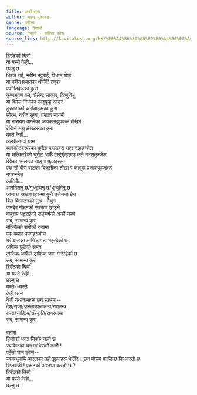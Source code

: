 ```yaml
---
title: कफीसपमा
author: श्रवण मुकारुङ
genre: कविता
language: नेपाली
source: नेपाली - कविता कोश
source_link: http://kavitakosh.org/kk/%E0%A4%B6%E0%A5%8D%E0%A4%B0%E0%A4%B5%E0%A4%A3_%E0%A4%AE%E0%A5%81%E0%A4%95%E0%A4%BE%E0%A4%B0%E0%A5%81%E0%A4%99
---
```


हिउँदको चिसो  
या यस्तै केही...  
छल्नु छ  
धिरज राई, नवीन भट्टराई, विधान श्रेष्ठ  
या बबीन प्रधानका थोत्रिँदै गएका  
पपगीतहरूका कुरा  
कृष्णभूषण बल, शैलेन्द्र साकार, विष्णुविभु  
या विमल निभाका फाट्टफुट्ट आउने  
टुक्राटाक्री कविताहरूका कुरा  
सौरभ, नवीन सुब्बा, प्रकाश सायमी  
या नारायण वाग्लेका आक्कलझुक्कल देखिने  
देखिने लघु लेखहरूका कुरा  
यस्तै केही...  
अल्छीलाग्दो घाम  
थानकोटवरपरका घुर्मैला पहाडहरू भएर नझरुन्जेल  
या सल्किरहेको चुरोट आफैँ एस्ट्रेछेउछाउ कतै नदसकुन्जेल  
छेवैका गमलाका नाङ्गा फूलहरूमा  
एक सौ बीस वाटका बिजुलीका तीखा र कामुक प्रकाशपुञ्जहरू  
नपरुन्जेल  
त्यत्तिकै...  
अलमिलनु छ/गुथ्मुथिनु छ/धुम्धुमिनु छ  
आजका अखबारहरूमा कुनै उत्तेजना छैन  
बिल क्लिन्टनको मुख--मैथुन  
वामदेव गौतमको सरकार छोड्ने  
बाबुराम भट्टराईको सङ्घर्षको अर्को चरण  
सब, सामान्य कुरा  
नजिकैको शमीको रुखमा  
एक बथान कागहरूबीच  
भरे बासका लागि झगडा भइरहेको छ  
अफिस छुटेको समय  
ट्राफिक आफैँले ट्राफिक जाम गरिरहेको छ  
सब, सामान्य कुरा  
हिउँदको चिसो  
या यस्तै केही...  
छल्नु छ  
यस्तै--यस्तै  
केही छल्न  
केही यथानामहरू छन् सहरमा--  
देश/राजा/जनता/प्रजातन्त्र/गणतन्त्र  
कला/साहित्य/संस्कृति/सगरमाथा  
सब, सामान्य कुरा  
   
बतास  
हिजोको भन्दा निक्कै चल्ने छ  
ज्याकेटको चेन माथिसम्मै तानौँ !  
पहेँलो घाम छोप्न--  
स्वयम्भूमाथि बादलका उही झुप्पाहरू भेलिँदै ्छन मौसम बदलिन्छ कि जस्तो छ  
विप्लवजी ! पकेटको अवस्था कस्तो छ ?  
हिउँदको चिसो  
या यस्तै केही...  
छल्नु छ ।
